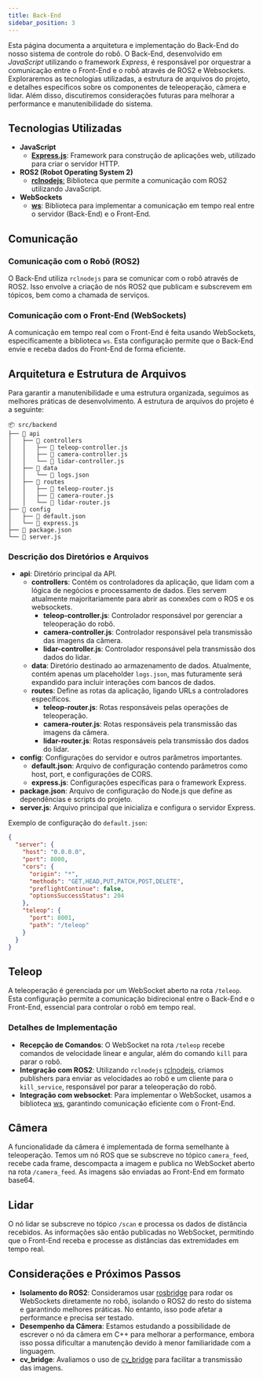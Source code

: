 ```yaml
---
title: Back-End
sidebar_position: 3
---
```


Esta página documenta a arquitetura e implementação do Back-End do nosso sistema de controle do robô. O Back-End, desenvolvido em *JavaScript* utilizando o framework *Express*, é responsável por orquestrar a comunicação entre o Front-End e o robô através de ROS2 e Websockets. Exploraremos as tecnologias utilizadas, a estrutura de arquivos do projeto, e detalhes específicos sobre os componentes de teleoperação, câmera e lidar. Além disso, discutiremos considerações futuras para melhorar a performance e manutenibilidade do sistema.

## Tecnologias Utilizadas

- **JavaScript**
  - **[Express.js](https://expressjs.com/)**: Framework para construção de aplicações web, utilizado para criar o servidor HTTP.
- **ROS2 (Robot Operating System 2)**
  - [**rclnodejs**:](https://github.com/RobotWebTools/rclnodejs) Biblioteca que permite a comunicação com ROS2 utilizando JavaScript.
- **WebSockets**
  - [**ws**](https://github.com/websockets/ws): Biblioteca para implementar a comunicação em tempo real entre o servidor (Back-End) e o Front-End.

## Comunicação

### Comunicação com o Robô (ROS2)

O Back-End utiliza `rclnodejs` para se comunicar com o robô através de ROS2. Isso envolve a criação de nós ROS2 que publicam e subscrevem em tópicos, bem como a chamada de serviços.

### Comunicação com o Front-End (WebSockets)

A comunicação em tempo real com o Front-End é feita usando WebSockets, especificamente a biblioteca `ws`. Esta configuração permite que o Back-End envie e receba dados do Front-End de forma eficiente.

## Arquitetura e Estrutura de Arquivos

Para garantir a manutenibilidade e uma estrutura organizada, seguimos as melhores práticas de desenvolvimento. A estrutura de arquivos do projeto é a seguinte:

```
📦 src/backend
├── 📂 api
│   ├── 📂 controllers
│   │   ├── 📄 teleop-controller.js
│   │   ├── 📄 camera-controller.js
│   │   └── 📄 lidar-controller.js
│   ├── 📂 data
│   │   └── 📄 logs.json
│   ├── 📂 routes
│   │   ├── 📄 teleop-router.js
│   │   ├── 📄 camera-router.js
│   │   └── 📄 lidar-router.js
├── 📂 config
│   ├── 📄 default.json
│   └── 📄 express.js
├── 📄 package.json
└── 📄 server.js
```

### Descrição dos Diretórios e Arquivos

- **api**: Diretório principal da API.
  - **controllers**: Contém os controladores da aplicação, que lidam com a lógica de negócios e processamento de dados. Eles servem atualmente majoritariamente para abrir as conexões com o ROS e os websockets.
    - **teleop-controller.js**: Controlador responsável por gerenciar a teleoperação do robô.
    - **camera-controller.js**: Controlador responsável pela transmissão das imagens da câmera.
    - **lidar-controller.js**: Controlador responsável pela transmissão dos dados do lidar.
  - **data**: Diretório destinado ao armazenamento de dados. Atualmente, contém apenas um placeholder `logs.json`, mas futuramente será expandido para incluir interações com bancos de dados.
  - **routes**: Define as rotas da aplicação, ligando URLs a controladores específicos.
    - **teleop-router.js**: Rotas responsáveis pelas operações de teleoperação.
    - **camera-router.js**: Rotas responsáveis pela transmissão das imagens da câmera.
    - **lidar-router.js**: Rotas responsáveis pela transmissão dos dados do lidar.
- **config**: Configurações do servidor e outros parâmetros importantes.
  - **default.json**: Arquivo de configuração contendo parâmetros como host, port, e configurações de CORS.
  - **express.js**: Configurações específicas para o framework Express.
- **package.json**: Arquivo de configuração do Node.js que define as dependências e scripts do projeto.
- **server.js**: Arquivo principal que inicializa e configura o servidor Express.

Exemplo de configuração do `default.json`:

```json
{
  "server": {
    "host": "0.0.0.0",
    "port": 8000,
    "cors": {
      "origin": "*",
      "methods": "GET,HEAD,PUT,PATCH,POST,DELETE",
      "preflightContinue": false,
      "optionsSuccessStatus": 204
    },
    "teleop": {
      "port": 8001,
      "path": "/teleop"
    }
  }
}
```

## Teleop

A teleoperação é gerenciada por um WebSocket aberto na rota `/teleop`. Esta configuração permite a comunicação bidirecional entre o Back-End e o Front-End, essencial para controlar o robô em tempo real.

### Detalhes de Implementação

- **Recepção de Comandos**: O WebSocket na rota `/teleop` recebe comandos de velocidade linear e angular, além do comando `kill` para parar o robô.
- **Integração com ROS2**: Utilizando `rclnodejs` [rclnodejs](https://github.com/RobotWebTools/rclnodejs), criamos publishers para enviar as velocidades ao robô e um cliente para o `kill_service`, responsável por parar a teleoperação do robô.
- **Integração com websocket**: Para implementar o WebSocket, usamos a biblioteca [ws](https://github.com/websockets/ws), garantindo comunicação eficiente com o Front-End.

## Câmera

A funcionalidade da câmera é implementada de forma semelhante à teleoperação. Temos um nó ROS que se subscreve no tópico `camera_feed`, recebe cada frame, descompacta a imagem e publica no WebSocket aberto na rota `/camera_feed`. As imagens são enviadas ao Front-End em formato base64.

## Lidar

O nó lidar se subscreve no tópico `/scan` e processa os dados de distância recebidos. As informações são então publicadas no WebSocket, permitindo que o Front-End receba e processe as distâncias das extremidades em tempo real.

## Considerações e Próximos Passos

- **Isolamento do ROS2**: Consideramos usar [rosbridge](https://wiki.ros.org/rosbridge_suite) para rodar os WebSockets diretamente no robô, isolando o ROS2 do resto do sistema e garantindo melhores práticas. No entanto, isso pode afetar a performance e precisa ser testado.
- **Desempenho da Câmera**: Estamos estudando a possibilidade de escrever o nó da câmera em C++ para melhorar a performance, embora isso possa dificultar a manutenção devido à menor familiaridade com a linguagem.
- **cv_bridge**: Avaliamos o uso de [cv_bridge](https://wiki.ros.org/cv_bridge) para facilitar a transmissão das imagens.
